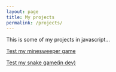 ```yaml
---
layout: page
title: My projects
permalink: /projects/
---
```


This is some of my projects in javascript...

<a href="https://emil225522.github.io/Minesweeper/minesweeper.html">Test my minesweeper game</a><br/>

<a href="https://emil225522.github.io/Snake/snake.html">Test my snake game(in dev)</a>